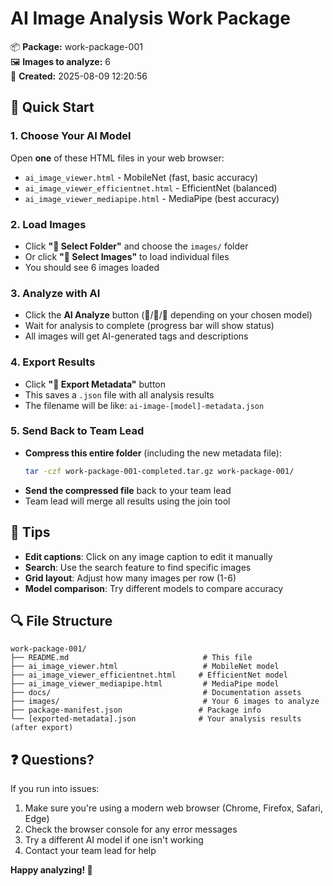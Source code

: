 # AI Image Analysis Work Package

📦 **Package:** work-package-001  
🖼️ **Images to analyze:** 6  
📅 **Created:** 2025-08-09 12:20:56

## 🚀 Quick Start

### 1. Choose Your AI Model
Open **one** of these HTML files in your web browser:
- `ai_image_viewer.html` - MobileNet (fast, basic accuracy)
- `ai_image_viewer_efficientnet.html` - EfficientNet (balanced)
- `ai_image_viewer_mediapipe.html` - MediaPipe (best accuracy)

### 2. Load Images
- Click **"📂 Select Folder"** and choose the `images/` folder
- Or click **"📁 Select Images"** to load individual files
- You should see 6 images loaded

### 3. Analyze with AI
- Click the **AI Analyze** button (🧠/🎯/🚀 depending on your chosen model)
- Wait for analysis to complete (progress bar will show status)
- All images will get AI-generated tags and descriptions

### 4. Export Results
- Click **"💾 Export Metadata"** button
- This saves a `.json` file with all analysis results
- The filename will be like: `ai-image-[model]-metadata.json`

### 5. Send Back to Team Lead
- **Compress this entire folder** (including the new metadata file):
  ```bash
  tar -czf work-package-001-completed.tar.gz work-package-001/
  ```
- **Send the compressed file** back to your team lead
- Team lead will merge all results using the join tool

## 📝 Tips

- **Edit captions**: Click on any image caption to edit it manually
- **Search**: Use the search feature to find specific images
- **Grid layout**: Adjust how many images per row (1-6)
- **Model comparison**: Try different models to compare accuracy

## 🔍 File Structure

```
work-package-001/
├── README.md                              # This file
├── ai_image_viewer.html                   # MobileNet model
├── ai_image_viewer_efficientnet.html     # EfficientNet model  
├── ai_image_viewer_mediapipe.html         # MediaPipe model
├── docs/                                  # Documentation assets
├── images/                                # Your 6 images to analyze
├── package-manifest.json                 # Package info
└── [exported-metadata].json              # Your analysis results (after export)
```

## ❓ Questions?

If you run into issues:
1. Make sure you're using a modern web browser (Chrome, Firefox, Safari, Edge)
2. Check the browser console for any error messages
3. Try a different AI model if one isn't working
4. Contact your team lead for help

**Happy analyzing! 🚀**
